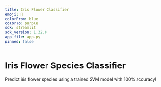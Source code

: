 ```yaml
---
title: Iris Flower Classifier
emoji: 🌸
colorFrom: blue
colorTo: purple
sdk: streamlit
sdk_version: 1.32.0
app_file: app.py
pinned: false
---
```


# Iris Flower Species Classifier

Predict iris flower species using a trained SVM model with 100% accuracy!
